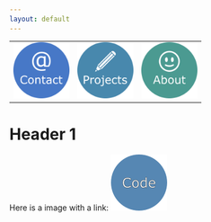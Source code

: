 ```yaml
---
layout: default
---
```


<table style="margin-left:auto;margin-right:auto;">
  <tr>
    <td> <img src="websiteContact.png" alt="Snow" width="100" height="100"> </td>
    <td> <img src="websiteProjects.png" alt="Forest" width="100" height="100"> </td>
    <td> <img src="websiteAbout.png" alt="Mountains" width="100" height="100"> </td>
  </tr>
</table>


Header 1
===============



Here is a image with a link: <a href="https://azhb.github.io/test/">
<img border="0" alt="" src="test1.png" width="100" height="100">
</a>

